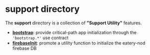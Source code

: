 # support directory

The **support** directory is a collection of **"Support
Utility"** features.

- [**bootstrap**](bootstrap/README.md):       provide critical-path app initialization through the `'bootstrap.*'` use contract
- [**firebaseInit**](firebaseInit/README.md): promote a utility function to initialize the eatery-nod firebase DB
